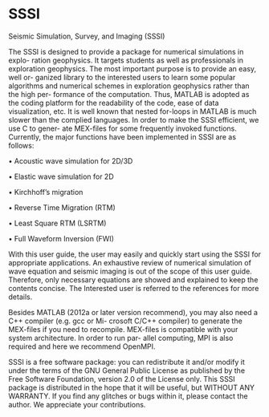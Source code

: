 # SSSI
Seismic Simulation, Survey, and Imaging (SSSI)

The SSSI is designed to provide a package for numerical simulations in explo- ration geophysics. It targets students as well as professionals in exploration geophysics. The most important purpose is to provide an easy, well or- ganized library to the interested users to learn some popular algorithms and numerical schemes in exploration geophysics rather than the high per- formance of the computation. Thus, MATLAB is adopted as the coding platform for the readability of the code, ease of data visualization, etc. It is well known that nested for-loops in MATLAB is much slower than the complied languages. In order to make the SSSI efficient, we use C to gener- ate MEX-files for some frequently invoked functions. Currently, the major functions have been implemented in SSSI are as follows:

• Acoustic wave simulation for 2D/3D

• Elastic wave simulation for 2D

• Kirchhoff’s migration

• Reverse Time Migration (RTM)

• Least Square RTM (LSRTM)

• Full Waveform Inversion (FWI)

With this user guide, the user may easily and quickly start using the SSSI for appropriate applications. An exhaustive review of numerical simulation of wave equation and seismic imaging is out of the scope of this user guide. Therefore, only necessary equations are showed and explained to keep the contents concise. The Interested user is referred to the references for more details.

Besides MATLAB (2012a or later version recommend), you may also need a C++ compiler (e.g. gcc or Mi- crosoft C/C++ compiler) to generate the MEX-files if you need to recompile. MEX-files is compatible with your system architecture. In order to run par- allel computing, MPI is also required and here we recommend OpenMPI.

SSSI is a free software package: you can redistribute it and/or modify it under the terms of the GNU General Public License as published by the Free Software Foundation, version 2.0 of the License only. This SSSI package is distributed in the hope that it will be useful, but WITHOUT ANY WARRANTY. If you find any glitches or bugs within it, please contact the author. We appreciate your contributions.

